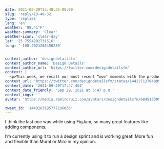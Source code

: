 ```yaml
---
date: 2021-09-29T13:48:35-05:00
slug: 'reply/13-48-32'
type: 'replies'
lang: 'en'
weather: '88.41°F'
weather-summary: 'Clear'
weather-icon: 'clear-day'
lat: '25.7554292731616'
long: '-100.4021268450239'


context_author: 'designdetailsfm'
context_author_name: 'Design Details'
context_author_url: 'https://twitter.com/designdetailsfm'
context: |
  <p>This week, we recall our most recent “wow” moments with the products in our lives. What are yours? In The Sidebar, we talk about different loading state strategies and their impact on the user experience.</p><p>🎙 <a href="https://t.co/fWMLlr8BbZ">https://t.co/fWMLlr8BbZ</a>  <a href="https://t.co/DnaheyeWtx">https://t.co/DnaheyeWtx</a> </p>
context_url: 'https://twitter.com/designdetailsfm/status/1443271270489997313'
context_date: '2021-09-29T17:47:40Z'
context_date_friendly: 'Sep 29, 2021 at 5:47 p.m.'
context_imgs: ''
avatar: 'https://media.ramiroruiz.com/avatars/designdetailsfm/684513399967858688/Kf0O_Cji_bigger.png'

tweet_id: '1443283195777196036'
---
```

I think the last one was while using FigJam, so many great features like adding components. 

I’m currently using it to run a design sprint and is working great! More fun and flexible than Mural or Miro in my opinion.